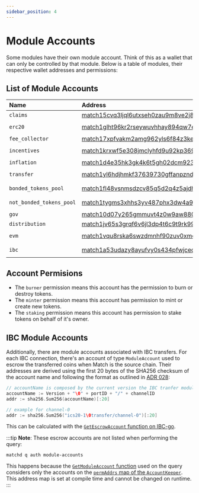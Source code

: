 ```yaml
---
sidebar_position: 4
---
```


# Module Accounts

Some modules have their own module account. Think of this as a wallet that can only be controlled by that module.
Below is a table of modules, their respective wallet addresses and permissions:

## List of Module Accounts

| Name                    | Address                                             | Permissions        |
| :---------------------- | :-------------------------------------------------- | :----------------- |
| `claims`                | [match15cvq3ljql6utxseh0zau9m8ve2j8erz89m5wkz](https://www.mintscan.io/match/account/match15cvq3ljql6utxseh0zau9m8ve2j8erz89m5wkz)   | `none`             |
| `erc20`                 | [match1glht96kr2rseywuvhhay894qw7ekuc4qg9z5nw](https://www.mintscan.io/match/account/match1glht96kr2rseywuvhhay894qw7ekuc4qg9z5nw)   | `minter` `burner`  |
| `fee_collector`         | [match17xpfvakm2amg962yls6f84z3kell8c5ljcjw34](https://www.mintscan.io/match/account/match17xpfvakm2amg962yls6f84z3kell8c5ljcjw34)   | `none`             |
| `incentives`            | [match1krxwf5e308jmclyhfd9u92kp369l083wn67k4q](https://www.mintscan.io/match/account/match1krxwf5e308jmclyhfd9u92kp369l083wn67k4q)   | `minter` `burner`  |
| `inflation`             | [match1d4e35hk3gk4k6t5gh02dcm923z8ck86qygxf38](https://www.mintscan.io/match/account/match1d4e35hk3gk4k6t5gh02dcm923z8ck86qygxf38)   | `minter`           |
| `transfer`              | [match1yl6hdjhmkf37639730gffanpzndzdpmhv788dt](https://www.mintscan.io/match/account/match1yl6hdjhmkf37639730gffanpzndzdpmhv788dt)   | `minter` `burner`  |
| `bonded_tokens_pool`    | [match1fl48vsnmsdzcv85q5d2q4z5ajdha8yu3h6cprl](https://www.mintscan.io/match/account/match1fl48vsnmsdzcv85q5d2q4z5ajdha8yu3h6cprl)   | `burner` `staking` |
| `not_bonded_tokens_pool`| [match1tygms3xhhs3yv487phx3dw4a95jn7t7lr6ys4t](https://www.mintscan.io/match/account/match1tygms3xhhs3yv487phx3dw4a95jn7t7lr6ys4t)   | `burner` `staking` |
| `gov`                   | [match10d07y265gmmuvt4z0w9aw880jnsr700jcrztvm](https://www.mintscan.io/match/account/match10d07y265gmmuvt4z0w9aw880jnsr700jcrztvm)   | `burner`           |
| `distribution`          | [match1jv65s3grqf6v6jl3dp4t6c9t9rk99cd8974jnh](https://www.mintscan.io/match/account/match1jv65s3grqf6v6jl3dp4t6c9t9rk99cd8974jnh)   | `none`             |
| `evm`                   | [match1vqu8rska6swzdmnhf90zuv0xmelej4lq0n56wq](https://www.mintscan.io/match/account/match1vqu8rska6swzdmnhf90zuv0xmelej4lq0n56wq)   | `minter` `burner`  |
| `ibc`                   | [match1a53udazy8ayufvy0s434pfwjcedzqv345dnt3x](https://www.mintscan.io/match/account/match1a53udazy8ayufvy0s434pfwjcedzqv345dnt3x)   | `minter` `burner`  |

## Account Permisions

* The `burner` permission means this account has the permission to burn or destroy tokens.
* The `minter` permission means this account has permission to mint or create new tokens.
* The `staking` permission means this account has permission to stake tokens on behalf of it's owner.

## IBC Module Accounts

Additionally, there are module accounts associated with IBC transfers.
For each IBC connection, there's an account of type `ModuleAccount` used to escrow the transferred coins when Match is the source chain.
Their addresses are derived using the first 20 bytes of the SHA256 checksum of the account name and following the format as outlined in [ADR 028](https://github.com/cosmos/cosmos-sdk/blob/master/docs/architecture/adr-028-public-key-addresses.md):

```go
// accountName is composed by the current version the IBC tranfer module supports (in this case, ics20-1), the portID (transfer) and the channelID
accountName := Version + "\0" + portID + "/" + channelID
addr := sha256.Sum256(accountName)[:20]

// example for channel-0
addr := sha256.Sum256("ics20-1\0transfer/channel-0")[:20]
```

This can be calculated with the [`GetEscrowAccount` function on IBC-go](https://github.com/cosmos/ibc-go/blob/c56f78905a5d2db01d867381d106c403fa9e5c4b/modules/apps/transfer/types/keys.go#L41-L55).

:::tip
**Note**: These escrow accounts are not listed when performing the query:

```shell
matchd q auth module-accounts
```

This happens because the [`GetModuleAccount` function](https://github.com/cosmos/cosmos-sdk/blob/74d7a0dfcd9f47d8a507205f82c264a269ef0612/x/auth/keeper/keeper.go#L194-L224) used on the query considers only the accounts on the [`permAddrs` map of the `AccountKeeper`](https://github.com/cosmos/cosmos-sdk/blob/74d7a0dfcd9f47d8a507205f82c264a269ef0612/x/auth/keeper/keeper.go#L54-L68).
This address map is set at compile time and cannot be changed on runtime.
:::
